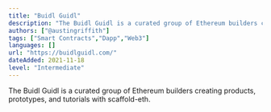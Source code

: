 ```yaml
---
title: "Buidl Guidl"
description: "The Buidl Guidl is a curated group of Ethereum builders creating products, prototypes, and tutorials with scaffold-eth."
authors: ["@austingriffith"]
tags: ["Smart Contracts","Dapp","Web3"]
languages: []
url: "https://buidlguidl.com/"
dateAdded: 2021-11-18
level: "Intermediate"
---
```


The Buidl Guidl is a curated group of Ethereum builders creating products, prototypes, and tutorials with scaffold-eth.